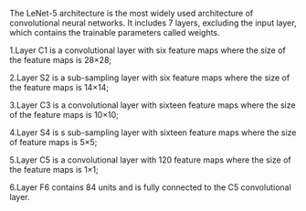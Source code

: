 The LeNet-5 architecture is the most widely used architecture of convolutional neural networks.
It includes 7 layers, excluding the input layer, which contains the trainable parameters called weights.

1.Layer C1 is a convolutional layer with six feature maps where the size of the feature maps is 28×28;

2.Layer S2 is a sub-sampling layer with six feature maps where the size of the feature maps is 14×14;

3.Layer C3 is a convolutional layer with sixteen feature maps where the size of the feature maps is 10×10;

4.Layer S4 is s sub-sampling layer with sixteen feature maps where the size of feature maps is 5×5;

5.Layer C5 is a convolutional layer with 120 feature maps where the size of the feature maps is 1×1;

6.Layer F6 contains 84 units and is fully connected to the C5 convolutional layer.